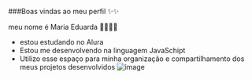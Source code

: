 ###Boas vindas ao meu perfil ✨✨

meu nome é Maria Eduarda 🫶🏻🫶🏻

- estou estudando no Alura
- Estou me desenvolvendo na linguagem JavaSchipt
- Utilizo esse espaço para minha organização e compartilhamento dos meus projetos desenvolvidos
![image](https://github.com/user-attachments/assets/a8a5de44-bbdf-4655-9426-d9ec5c0d5d4e)

